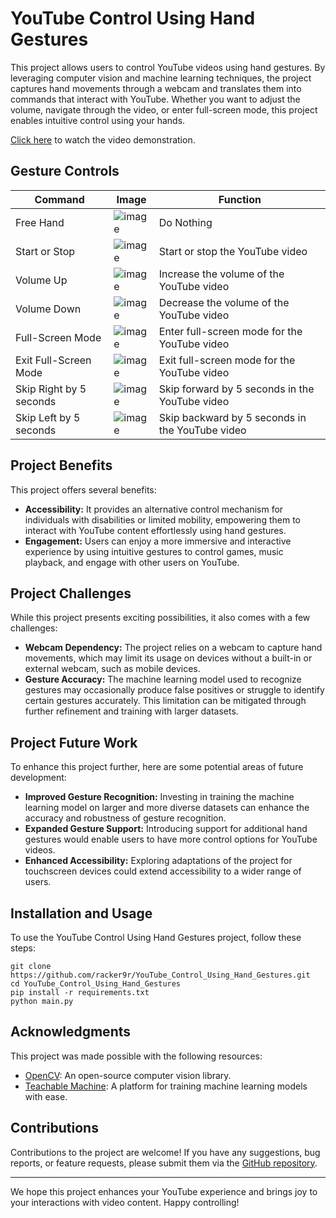 # YouTube Control Using Hand Gestures

This project allows users to control YouTube videos using hand gestures. By leveraging computer vision and machine learning techniques, the project captures hand movements through a webcam and translates them into commands that interact with YouTube. Whether you want to adjust the volume, navigate through the video, or enter full-screen mode, this project enables intuitive control using your hands.

[Click here](https://youtu.be/wU_1KUNyMNk) to watch the video demonstration.


## Gesture Controls

| Command                | Image                                               | Function                                                     |
|------------------------|-----------------------------------------------------|--------------------------------------------------------------|
| Free Hand         |![image](https://github.com/racker9r/YouTube_Control_Using_Hand_Gestures/assets/111962760/7b4aff94-fd31-460d-8814-30b6ec9d393f) | Do Nothing                               |
| Start or Stop          |![image](https://github.com/racker9r/YouTube_Control_Using_Hand_Gestures/assets/111962760/dea67114-50d1-4fc4-ad4b-4fce85f629d4) | Start or stop the YouTube video                               |
| Volume Up              |![image](https://github.com/racker9r/YouTube_Control_Using_Hand_Gestures/assets/111962760/5793674d-1c2f-4e41-8cd3-54b30a9605cc) | Increase the volume of the YouTube video                      |
| Volume Down            |![image](https://github.com/racker9r/YouTube_Control_Using_Hand_Gestures/assets/111962760/bf2e7d70-f59d-4e17-861d-4853c0e13adf) | Decrease the volume of the YouTube video                      |
| Full-Screen Mode       |![image](https://github.com/racker9r/YouTube_Control_Using_Hand_Gestures/assets/111962760/ffe25f5c-e124-46fc-a6ba-8f771bef322c) | Enter full-screen mode for the YouTube video                  |
| Exit Full-Screen Mode  |![image](https://github.com/racker9r/YouTube_Control_Using_Hand_Gestures/assets/111962760/b71d84cb-7446-4627-8091-0dda5e874efc) | Exit full-screen mode for the YouTube video                   |
| Skip Right by 5 seconds|![image](https://github.com/racker9r/YouTube_Control_Using_Hand_Gestures/assets/111962760/4a2eb96d-4c38-4728-ab27-d87a81095ed6) | Skip forward by 5 seconds in the YouTube video                |
| Skip Left by 5 seconds |![image](https://github.com/racker9r/YouTube_Control_Using_Hand_Gestures/assets/111962760/639d0e1f-c498-43fd-aa32-83c39c441f42) | Skip backward by 5 seconds in the YouTube video               |

## Project Benefits

This project offers several benefits:

- **Accessibility:** It provides an alternative control mechanism for individuals with disabilities or limited mobility, empowering them to interact with YouTube content effortlessly using hand gestures.
- **Engagement:** Users can enjoy a more immersive and interactive experience by using intuitive gestures to control games, music playback, and engage with other users on YouTube.

## Project Challenges

While this project presents exciting possibilities, it also comes with a few challenges:

- **Webcam Dependency:** The project relies on a webcam to capture hand movements, which may limit its usage on devices without a built-in or external webcam, such as mobile devices.
- **Gesture Accuracy:** The machine learning model used to recognize gestures may occasionally produce false positives or struggle to identify certain gestures accurately. This limitation can be mitigated through further refinement and training with larger datasets.

## Project Future Work

To enhance this project further, here are some potential areas of future development:

- **Improved Gesture Recognition:** Investing in training the machine learning model on larger and more diverse datasets can enhance the accuracy and robustness of gesture recognition.
- **Expanded Gesture Support:** Introducing support for additional hand gestures would enable users to have more control options for YouTube videos.
- **Enhanced Accessibility:** Exploring adaptations of the project for touchscreen devices could extend accessibility to a wider range of users.

## Installation and Usage

To use the YouTube Control Using Hand Gestures project, follow these steps:

```shell
git clone https://github.com/racker9r/YouTube_Control_Using_Hand_Gestures.git
cd YouTube_Control_Using_Hand_Gestures
pip install -r requirements.txt
python main.py
```

## Acknowledgments

This project was made possible with the following resources:

- [OpenCV](https://opencv.org/): An open-source computer vision library.
- [Teachable Machine](https://teachablemachine.withgoogle.com/): A platform for training machine learning models with ease.

## Contributions

Contributions to the project are welcome! If you have any suggestions, bug reports, or feature requests, please submit them via the [GitHub repository](https://github.com/racker9r/YouTube_Control_Using_Hand_Gestures/issues).

---

We hope this project enhances your YouTube experience and brings joy to your interactions with video content. Happy controlling!
